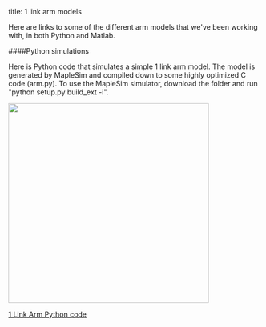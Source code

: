 title: 1 link arm models

Here are links to some of the different arm models that we've been working with, in both Python and Matlab.

####Python simulations

Here is Python code that simulates a simple 1 link arm model.
The model is generated by MapleSim and compiled down to some highly optimized C code (arm.py). To use the MapleSim simulator, download the folder and run 
"python setup.py build_ext -i". 

<img src="http://compneuro.uwaterloo.ca/files/OneLinkArm.png" style="width: 400px;">

[1 Link Arm Python code](https://github.com/studywolf/blog/tree/master/OSC/Arms/OneLinkArm)
